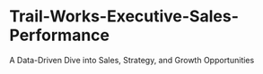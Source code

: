 # Trail-Works-Executive-Sales-Performance
A Data-Driven Dive into Sales, Strategy, and Growth Opportunities
